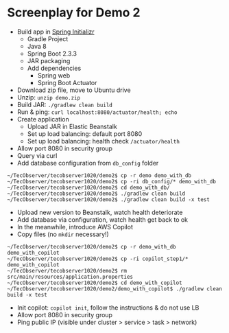 # Screenplay for Demo 2

* Build app in [Spring Initializr](https://start.spring.io/)
  * Gradle Project
  * Java 8
  * Spring Boot 2.3.3
  * JAR packaging
  * Add dependencies
    * Spring web
    * Spring Boot Actuator
* Download zip file, move to Ubuntu drive
* Unzip: `unzip demo.zip`
* Build JAR: `./gradlew clean build`
* Run & ping: `curl localhost:8080/actuator/health; echo`
* Create application
  * Upload JAR in Elastic Beanstalk
  * Set up load balancing: default port 8080
  * Set up load balancing: health check `/actuator/health`
* Allow port 8080 in security group
* Query via curl
* Add database configuration from `db_config` folder
```
~/TecObserver/tecobserver1020/demo2$ cp -r demo demo_with_db
~/TecObserver/tecobserver1020/demo2$ cp -ri db_config/* demo_with_db
~/TecObserver/tecobserver1020/demo2$ cd demo_with_db/
~/TecObserver/tecobserver1020/demo2$ ./gradlew clean build
~/TecObserver/tecobserver1020/demo2$ ./gradlew clean build -x test
```
* Upload new version to Beanstalk, watch health deteriorate
* Add database via configuration, watch health get back to ok
* In the meanwhile, introduce AWS Copilot
* Copy files (no `mkdir` necessary!)
```
~/TecObserver/tecobserver1020/demo2$ cp -r demo_with_db demo_with_copilot
~/TecObserver/tecobserver1020/demo2$ cp -ri copilot_step1/* demo_with_copilot
~/TecObserver/tecobserver1020/demo2$ rm src/main/resources/application.properties
~/TecObserver/tecobserver1020/demo2$ cd demo_with_copilot
~/TecObserver/tecobserver1020/demo2/demo_with_copilot$ ./gradlew clean build -x test
```
* Init copilot: `copilot init`, follow the instructions & do not use LB
* Allow port 8080 in security group
* Ping public IP (visible under cluster > service > task > network)
